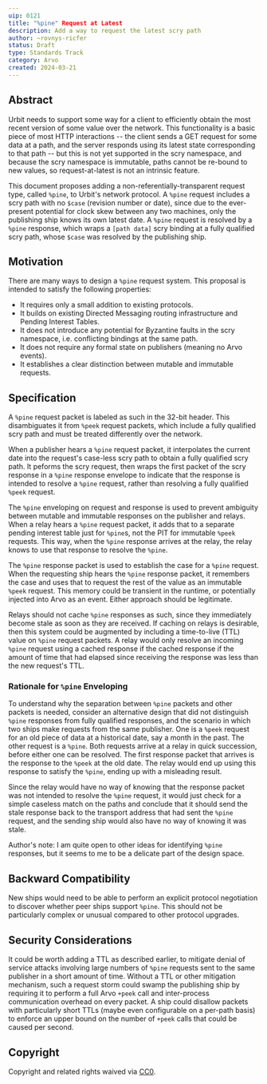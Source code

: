 ```yaml
---
uip: 0121
title: "%pine" Request at Latest
description: Add a way to request the latest scry path
author: ~rovnys-ricfer
status: Draft
type: Standards Track
category: Arvo
created: 2024-03-21
---
```


## Abstract

Urbit needs to support some way for a client to efficiently obtain the most recent version of some value over the network.  This functionality is a basic piece of most HTTP interactions -- the client sends a GET request for some data at a path, and the server responds using its latest state corresponding to that path -- but this is not yet supported in the scry namespace, and because the scry namespace is immutable, paths cannot be re-bound to new values, so request-at-latest is not an intrinsic feature.

This document proposes adding a non-referentially-transparent request type, called `%pine`, to Urbit's network protocol.  A `%pine` request includes a scry path with no `$case` (revision number or date), since due to the ever-present potential for clock skew between any two machines, only the publishing ship knows its own latest date.  A `%pine` request is resolved by a `%pine` response, which wraps a `[path data]` scry binding at a fully qualified scry path, whose `$case` was resolved by the publishing ship.

## Motivation

There are many ways to design a `%pine` request system.  This proposal is intended to satisfy the following properties:

- It requires only a small addition to existing protocols.
- It builds on existing Directed Messaging routing infrastructure and Pending Interest Tables.
- It does not introduce any potential for Byzantine faults in the scry namespace, i.e. conflicting bindings at the same path.
- It does not require any formal state on publishers (meaning no Arvo events).
- It establishes a clear distinction between mutable and immutable requests.

## Specification

A `%pine` request packet is labeled as such in the 32-bit header.  This disambiguates it from `%peek` request packets, which include a fully qualified scry path and must be treated differently over the network.

When a publisher hears a `%pine` request packet, it interpolates the current date into the request's case-less scry path to obtain a fully qualified scry path.  It peforms the scry request, then wraps the first packet of the scry response in a `%pine` response envelope to indicate that the response is intended to resolve a `%pine` request, rather than resolving a fully qualified `%peek` request.

The `%pine` enveloping on request and response is used to prevent ambiguity between mutable and immutable responses on the publisher and relays.  When a relay hears a `%pine` request packet, it adds that to a separate pending interest table just for `%pine`s, not the PIT for immutable `%peek` requests.  This way, when the `%pine` response arrives at the relay, the relay knows to use that response to resolve the `%pine`.

The `%pine` response packet is used to establish the case for a `%pine` request.  When the requesting ship hears the `%pine` response packet, it remembers the case and uses that to request the rest of the value as an immutable `%peek` request.  This memory could be transient in the runtime, or potentially injected into Arvo as an event.  Either approach should be legitimate.

Relays should not cache `%pine` responses as such, since they immediately become stale as soon as they are received.  If caching on relays is desirable, then this system could be augmented by including a time-to-live (TTL) value on `%pine` request packets.  A relay would only resolve an incoming `%pine` request using a cached response if the cached response if the amount of time that had elapsed since receiving the response was less than the new request's TTL.

### Rationale for `%pine` Enveloping

To understand why the separation between `%pine` packets and other packets is needed, consider an alternative design that did not distinguish `%pine` responses from fully qualified responses, and the scenario in which two ships make requests from the same publisher.  One is a `%peek` request for an old piece of data at a historical date, say a month in the past.  The other request is a `%pine`.  Both requests arrive at a relay in quick succession, before either one can be resolved.  The first response packet that arrives is the response to the `%peek` at the old date.  The relay would end up using this response to satisfy the `%pine`, ending up with a misleading result.

Since the relay would have no way of knowing that the response packet was not intended to resolve the `%pine` request, it would just check for a simple caseless match on the paths and conclude that it should send the stale response back to the transport address that had sent the `%pine` request, and the sending ship would also have no way of knowing it was stale.

Author's note: I am quite open to other ideas for identifying `%pine` responses, but it seems to me to be a delicate part of the design space.  

## Backward Compatibility

New ships would need to be able to perform an explicit protocol negotiation to discover whether peer ships support `%pine`.  This should not be particularly complex or unusual compared to other protocol upgrades.

## Security Considerations

It could be worth adding a TTL as described earlier, to mitigate denial of service attacks involving large numbers of `%pine` requests sent to the same publisher in a short amount of time.  Without a TTL or other mitigation mechanism, such a request storm could swamp the publishing ship by requiring it to perform a full Arvo `+peek` call and inter-process communication overhead on every packet.  A ship could disallow packets with particularly short TTLs (maybe even configurable on a per-path basis) to enforce an upper bound on the number of `+peek` calls that could be caused per second.

## Copyright

Copyright and related rights waived via [CC0](../LICENSE.md).
